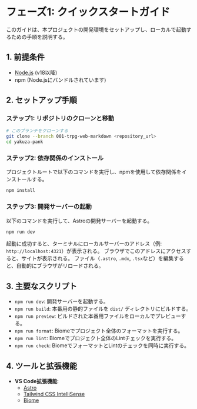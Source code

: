 # フェーズ1: クイックスタートガイド

このガイドは、本プロジェクトの開発環境をセットアップし、ローカルで起動するための手順を説明する。

## 1. 前提条件

- [Node.js](https://nodejs.org/) (v18以降)
- npm (Node.jsにバンドルされています)

## 2. セットアップ手順

### ステップ1: リポジトリのクローンと移動

```bash
# このブランチをクローンする
git clone --branch 001-trpg-web-markdown <repository_url>
cd yakuza-pank
```

### ステップ2: 依存関係のインストール

プロジェクトルートで以下のコマンドを実行し、npmを使用して依存関係をインストールする。

```bash
npm install
```

### ステップ3: 開発サーバーの起動

以下のコマンドを実行して、Astroの開発サーバーを起動する。

```bash
npm run dev
```

起動に成功すると、ターミナルにローカルサーバーのアドレス（例: `http://localhost:4321`）が表示される。
ブラウザでこのアドレスにアクセスすると、サイトが表示される。
ファイル（`.astro`, `.mdx`, `.tsx`など）を編集すると、自動的にブラウザがリロードされる。

## 3. 主要なスクリプト

- `npm run dev`: 開発サーバーを起動する。
- `npm run build`: 本番用の静的ファイルを `dist/` ディレクトリにビルドする。
- `npm run preview`: ビルドされた本番用ファイルをローカルでプレビューする。
- `npm run format`: Biomeでプロジェクト全体のフォーマットを実行する。
- `npm run lint`: Biomeでプロジェクト全体のLintチェックを実行する。
- `npm run check`: BiomeでフォーマットとLintのチェックを同時に実行する。

## 4. ツールと拡張機能

- **VS Code拡張機能**:
  - [Astro](https://marketplace.visualstudio.com/items?itemName=astro-build.astro-vscode)
  - [Tailwind CSS IntelliSense](https://marketplace.visualstudio.com/items?itemName=bradlc.vscode-tailwindcss)
  - [Biome](https://marketplace.visualstudio.com/items?itemName=biomejs.biome)
